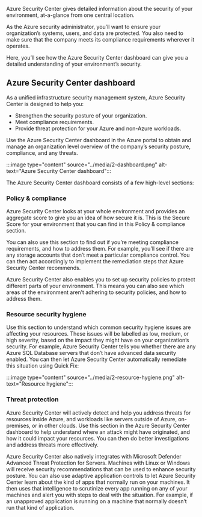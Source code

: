 Azure Security Center gives detailed information about the security of your environment, at-a-glance from one central location.

As the Azure security administrator, you’ll want to ensure your organization’s systems, users, and data are protected. You also need to make sure that the company meets its compliance requirements wherever it operates.

Here, you’ll see how the Azure Security Center dashboard can give you a detailed understanding of your environment’s security.

## Azure Security Center dashboard

As a unified infrastructure security management system, Azure Security Center is designed to help you:

- Strengthen the security posture of your organization.
- Meet compliance requirements.
- Provide threat protection for your Azure and non-Azure workloads.

Use the Azure Security Center dashboard in the Azure portal to obtain and manage an organization level overview of the company’s security posture, compliance, and any threats.

:::image type="content" source="../media/2-dashboard.png" alt-text="Azure Security Center dashboard":::

The Azure Security Center dashboard consists of a few high-level sections: 

### Policy & compliance

Azure Security Center looks at your whole environment and provides an aggregate score to give you an idea of how secure it is. This is the Secure Score for your environment that you can find in this Policy & compliance section.

You can also use this section to find out if you’re meeting compliance requirements, and how to address them. For example, you’ll see if there are any storage accounts that don’t meet a particular compliance control. You can then act accordingly to implement the remediation steps that Azure Security Center recommends.

Azure Security Center also enables you to set up security policies to protect different parts of your environment. This means you can also see which areas of the environment aren’t adhering to security policies, and how to address them.

### Resource security hygiene

Use this section to understand which common security hygiene issues are affecting your resources. These issues will be labelled as low, medium, or high severity, based on the impact they might have on your organization’s security. For example, Azure Security Center tells you whether there are any Azure SQL Database servers that don’t have advanced data security enabled. You can then let Azure Security Center automatically remediate this situation using Quick Fix:

:::image type="content" source="../media/2-resource-hygiene.png" alt-text="Resource hygiene":::

### Threat protection

Azure Security Center will actively detect and help you address threats for resources inside Azure, and workloads like servers outside of Azure, on-premises, or in other clouds. Use this section in the Azure Security Center dashboard to help understand where an attack might have originated, and how it could impact your resources. You can then do better investigations and address threats more effectively.

Azure Security Center also natively integrates with Microsoft Defender Advanced Threat Protection for Servers. Machines with Linux or Windows will receive security recommendations that can be used to enhance security posture. You can also use adaptive application controls to let Azure Security Center learn about the kind of apps that normally run on your machines. It then uses that intelligence to scrutinize every app running on any of your machines and alert you with steps to deal with the situation. For example, if an unapproved application is running on a machine that normally doesn’t run that kind of application.
